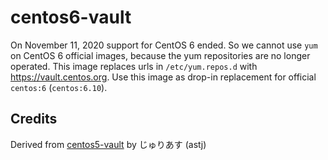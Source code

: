 # centos6-vault

On November 11, 2020 support for CentOS 6 ended. So we cannot use `yum` on
CentOS 6 official images, because the yum repositories are no longer operated.
This image replaces urls in `/etc/yum.repos.d` with https://vault.centos.org.
Use this image as drop-in replacement for official `centos:6` (`centos:6.10`).

## Credits

Derived from [centos5-vault] by じゅりあす (astj)

[centos5-vault]: https://github.com/astj/docker-centos5-vault
